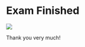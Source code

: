 # Exam Finished

![](http://ithare.com/wp-content/uploads/BB_part168_BookChapter11b_v1.png)

Thank you very much!